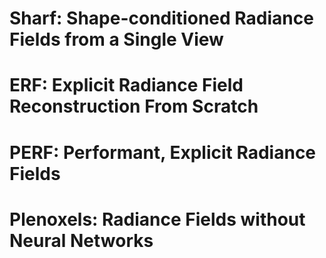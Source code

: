 # Sharf: Shape-conditioned Radiance Fields from a Single View
# ERF: Explicit Radiance Field Reconstruction From Scratch
# PERF: Performant, Explicit Radiance Fields
# Plenoxels: Radiance Fields without Neural Networks
